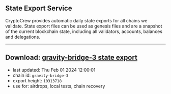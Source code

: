 ## State Export Service
CryptoCrew provides automatic daily state exports for all chains we validate. State export files can be used as genesis files and are a snapshot of the current blockchain state, including all validators, accounts, balances and delegations.

---
**Download: [gravity-bridge-3 state export](https://dl.ccvalidators.com/SERVICE/gravitybridge/gravity-bridge-3_export_10313718.json)**
---

- last updated: Thu Feb 01 2024 12:00:01
- chain id: `gravity-bridge-3`
- export height: `10313718`
- use for: airdrops, local tests, chain recovery
